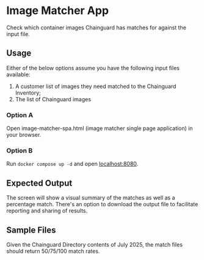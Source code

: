 # Image Matcher App
Check which container images Chainguard has matches for against the input file.
## Usage
Either of the below options assume you have the following input files available:
1. A customer list of images they need matched to the Chainguard Inventory;
2. The list of Chainguard images
### Option A
Open image-matcher-spa.html (image matcher single page application) in your browser.
### Option B
Run `docker compose up -d` and open [localhost:8080](http://localhost:8080).
## Expected Output
The screen will show a visual summary of the matches as well as a percentage match. There's an option to download the output file to facilitate reporting and sharing of results.
## Sample Files
Given the Chainguard Directory contents of July 2025, the match files should return 50/75/100 match rates.
